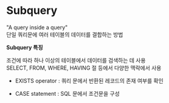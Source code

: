 # Subquery

"A query inside a query"\
 단일 쿼리문에 여러 테이블의 데이터를 결합하는 방법

**Subquery 특징**

조건에 따라 하나 이상의 테이블에서 데이터를 검색하는 데 사용\
SELECT, FROM, WHERE, HAVING 절 등에서 다양한 맥락에서 사용

- EXISTS operator : 쿼리 문에서 반환된 레코드의 존재 여부를 확인

- CASE statement : SQL 문에서 조건문을 구성
